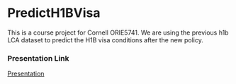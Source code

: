 # PredictH1BVisa
 This is a course project for Cornell ORIE5741. We are using the previous h1b LCA dataset to predict the H1B visa conditions after the new policy.  



### Presentation Link

[Presentation](https://www.youtube.com/watch?v=kcjxAQDWTu8)
